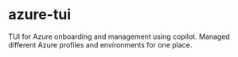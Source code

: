 # azure-tui
TUI for Azure onboarding and management using copilot. Managed different Azure profiles and environments for one place.
